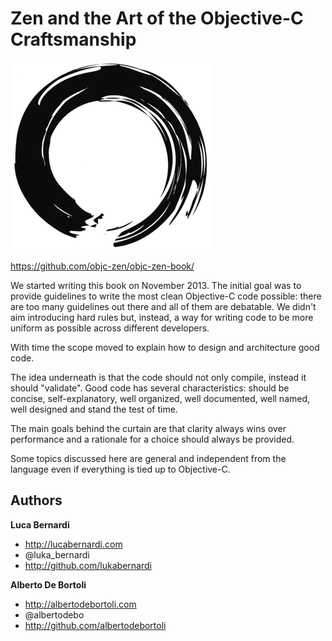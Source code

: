 # Zen and the Art of the Objective-C Craftsmanship

![](./images/zen-logo-thumb.png)

https://github.com/objc-zen/objc-zen-book/

We started writing this book on November 2013. The initial goal was to provide guidelines to write the most clean Objective-C code possible: there are too many guidelines out there and all of them are debatable. We didn't aim introducing hard rules but, instead, a way for writing code to be more uniform as possible across different developers.

With time the scope moved to explain how to design and architecture good code.

The idea underneath is that the code should not only compile, instead it should "validate". Good code has several characteristics: should be concise, self-explanatory, well organized, well documented, well named, well designed and stand the test of time.

The main goals behind the curtain are that clarity always wins over performance and a rationale for a choice should always be provided.

Some topics discussed here are general and independent from the language even if everything is tied up to Objective-C.

## Authors

**Luca Bernardi**

- http://lucabernardi.com
- @luka_bernardi
- http://github.com/lukabernardi

**Alberto De Bortoli**

- http://albertodebortoli.com
- @albertodebo
- http://github.com/albertodebortoli
